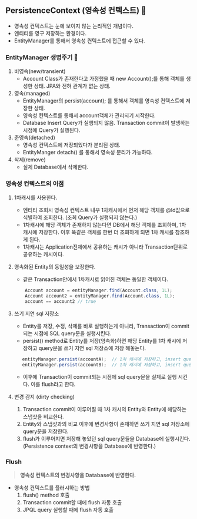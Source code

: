 ## PersistenceContext (영속성 컨텍스트) 👀

- 영속성 컨텍스트는 눈에 보이지 않는 논리적인 개념이다.
- 엔티티를 영구 저장하는 환경이다.
- EntityManager를 통해서 영속성 컨텍스트에 접근할 수 있다.


### EntityManager 생명주기 💫
1. 비영속(new/transient)
    - Account Class가 존재한다고 가정했을 때 new Account();를 통해 객체를 생성한 상태. JPA와 전혀 관계가 없는 상태.
2. 영속(managed)
    - EntityManager의 persist(account); 를 통해서  객체를 영속성 컨텍스트에 저장한 상태.
    - 영속성 컨텍스트를 통해서 account객체가 관리되기 시작한다.
    - Database Insert Query가 실행되지 않음. Transaction commit이 발생하는 시점에 Query가 실행된다.
3. 준영속(detached)
    - 영속성 컨텍스트에 저장되었다가 분리된 상태.
    - EntityManger detach() 를 통해서 영속성 분리가 가능하다.
4. 삭제(remove)
    - 실제 Database에서 삭제한다.

### 영속성 컨텍스트의 이점

1. 1차캐시를 사용한다.
    - 엔티티 조회시 영속성 컨텍스트 내부 1차캐시에서 먼저 해당 객체를 @Id값으로 식별하여 조회한다. (조회 Query가 실행되지 않는다.)
    - 1차캐시에 해당 객체가 존재하지 않는다면 DB에서 해당 객체를 조회하며, 1차캐시에 저장한다. 이후 똑같은 객체를 한번 더 조회하게 되면 1차 캐시를 참조하게 된다.
    - 1차캐시는 Application전체에서 공유하는 캐시가 아니라 Transaction단위로 공유하는 캐시이다.

2. 영속화된 Entity의 동일성을 보장한다.
    - 같은 Transaction안에서 1차캐시로 읽어진 객체는 동일한 객체이다.
    ```java
        Account account = entityManager.find(Account.class, 1L);
        Account account2 = entityManager.find(Account.class, 1L);
        account == account2 // true
    ```

3. 쓰기 지연 sql 저장소
    - Entity를 저장, 수정, 삭제를 바로 실행하는게 아니라, Transaction이 commit되는 시점에 SQL query문을 실행시킨다.
    - persist() method로 Entity를 저장(영속화)하면 해당 Entity를 1차 캐시에 저장하고 query문을 쓰기 지연 sql 저장소에 저장 해놓는다.
    ```java
       entityManager.persist(accountA);  // 1차 캐시에 저장하고, insert query를 쓰기지연 sql 저장소에 저장 해놓는다.
       entityManager.persist(accountB);  // 1차 캐시에 저장하고, insert query를 쓰기지연 sql 저장소에 저장 해놓는다.
    ```
    - 이후에 Transaction이 commit되는 시점에 sql query문을 실제로 실행 시킨다. 이를 flush라고 한다.

4. 변경 감지 (dirty checking)
    1. Transaction commit이 이루어질 때 1차 캐시의 Entity와 Entity에 해당하는 스냅샷을 비교한다.
    2. Entity와 스냅샷과의 비교 이후에 변경사항이 존재하면 쓰기 지연 sql 저장소에 query문을 저장한다.
    3. flush가 이루어지면 저장해 놓았던 sql query문들을 Database에 실행시킨다. (Persistence context의 변경사항을 Database에 반영한다.)


### Flush
> **영속성 컨텍스트의 변경사항을 Database에 반영한다.**

- 영속성 컨텍스트를 플러시하는 방법
    1. flush() method 호출
    2. Transaction commit할 때에 flush 자동 호출
    3. JPQL query 실행할 때에 flush 자동 호출